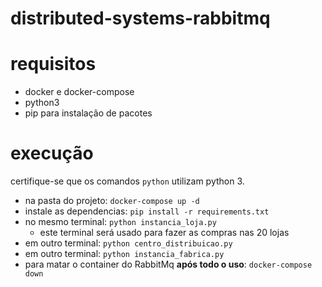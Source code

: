 # distributed-systems-rabbitmq

# requisitos
  - docker e docker-compose
  - python3
  - pip para instalação de pacotes

# execução

certifique-se que os comandos `python` utilizam python 3.

- na pasta do projeto: `docker-compose up -d`
- instale as dependencias: `pip install -r requirements.txt`
- no mesmo terminal: `python instancia_loja.py`
  - este terminal será usado para fazer as compras nas 20 lojas
- em outro terminal: `python centro_distribuicao.py`
- em outro terminal: `python instancia_fabrica.py`
- para matar o container do RabbitMq **após todo o uso**: `docker-compose down`
